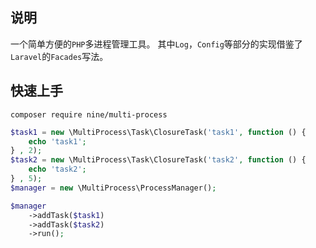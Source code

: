## 说明
一个简单方便的`PHP`多进程管理工具。
其中`Log`，`Config`等部分的实现借鉴了`Laravel`的`Facades`写法。

## 快速上手

```
composer require nine/multi-process 
```

```php
$task1 = new \MultiProcess\Task\ClosureTask('task1', function () {
    echo 'task1';
} , 2);
$task2 = new \MultiProcess\Task\ClosureTask('task2', function () {
    echo 'task2';
} , 5);
$manager = new \MultiProcess\ProcessManager();

$manager
    ->addTask($task1)
    ->addTask($task2)
    ->run();
```